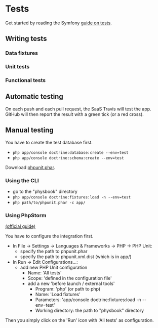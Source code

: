 # Tests #
Get started by reading the Symfony [guide on tests](http://symfony.com/doc/current/book/testing.html).

## Writing tests ##

### Data fixtures ###

### Unit tests ###

### Functional tests ###

## Automatic testing ##
On each push and each pull request, the SaaS Travis will test the app.
GitHub will then report the result with a green tick (or a red cross).

## Manual testing ##
You have to create the test database first.
* `php app/console doctrine:database:create --env=test`
* `php app/console doctrine:schema:create --env=test`

Download [phpunit.phar](https://phpunit.de/).

### Using the CLI ###
* go to the "physbook" directory
* `php app/console doctrine:fixtures:load -n --env=test`
* `php path/to/phpunit.phar -c app/`

### Using PhpStorm ###
[(official guide)](https://www.jetbrains.com/phpstorm/help/enabling-phpunit-support.html)

You have to configure the integration first.

* In File -> Settings -> Languages & Frameworks -> PHP -> PHP Unit:
    * specify the path to phpunit.phar
    * specify the path to phpunit.xml.dist (which is in app/)
* In Run -> Edit Configurations...:
    * add new PHP Unit configuration
        * Name: 'All tests'
        * Scope: 'defined in the configuration file'
        * add a new 'before launch / external tools'
            * Program: 'php' (or path to php)
            * Name: 'Load fixtures'
            * Parameters: 'app/console doctrine:fixtures:load -n --env=test'
            * Working directory: the path to "physbook" directory

Then you simply click on the 'Run' icon with 'All tests' as configuration.
